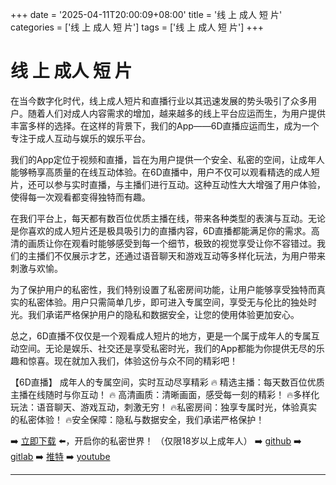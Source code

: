 +++
date = '2025-04-11T20:00:09+08:00'
title = '线 上 成人 短 片'
categories = ['线 上 成人 短 片']
tags = ['线 上 成人 短 片']
+++

# 线 上 成人 短 片

在当今数字化时代，线上成人短片和直播行业以其迅速发展的势头吸引了众多用户。随着人们对成人内容需求的增加，越来越多的线上平台应运而生，为用户提供丰富多样的选择。在这样的背景下，我们的App——6D直播应运而生，成为一个专注于成人互动与娱乐的娱乐平台。

我们的App定位于视频和直播，旨在为用户提供一个安全、私密的空间，让成年人能够畅享高质量的在线互动体验。在6D直播中，用户不仅可以观看精选的成人短片，还可以参与实时直播，与主播们进行互动。这种互动性大大增强了用户体验，使得每一次观看都变得独特而有趣。

在我们平台上，每天都有数百位优质主播在线，带来各种类型的表演与互动。无论是你喜欢的成人短片还是极具吸引力的直播内容，6D直播都能满足你的需求。高清的画质让你在观看时能够感受到每一个细节，极致的视觉享受让你不容错过。我们的主播们不仅展示才艺，还通过语音聊天和游戏互动等多样化玩法，为用户带来刺激与欢愉。

为了保护用户的私密性，我们特别设置了私密房间功能，让用户能够享受独特而真实的私密体验。用户只需简单几步，即可进入专属空间，享受无与伦比的独处时光。我们承诺严格保护用户的隐私和数据安全，让您的使用体验更加安心。

总之，6D直播不仅仅是一个观看成人短片的地方，更是一个属于成年人的专属互动空间。无论是娱乐、社交还是享受私密时光，我们的App都能为你提供无尽的乐趣和惊喜。现在就加入我们，体验这份与众不同的精彩吧！

【6D直播】
成年人的专属空间，实时互动尽享精彩
🔥 精选主播：每天数百位优质主播在线随时与你互动！
🔥 高清画质：清晰画面，感受每一刻的精彩！
🔥多样化玩法：语音聊天、游戏互动，刺激无穷！
🔥私密房间：独享专属时光，体验真实的私密体验！
🔥安全保障：隐私与数据安全，我们承诺严格保护！

➡️ [立即下载](https://down123.s3.ap-east-1.amazonaws.com/down/down.html?channelCode=blog) ⬅️，开启你的私密世界！
（仅限18岁以上成年人）
➡️ [github](https://aldult-live.github.io/)
➡️ [gitlab](https://seo-09598d.gitlab.io/)
➡️ [推特](https://x.com/wegame33)
➡️ [youtube](https://www.youtube.com/@6Dlive)

---

